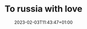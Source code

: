 ---
title: "To russia with love"
date: 2023-02-03T11:43:47+01:00
imdb: "https://www.imdb.com/title/tt23143150/"
weight: 14
---
